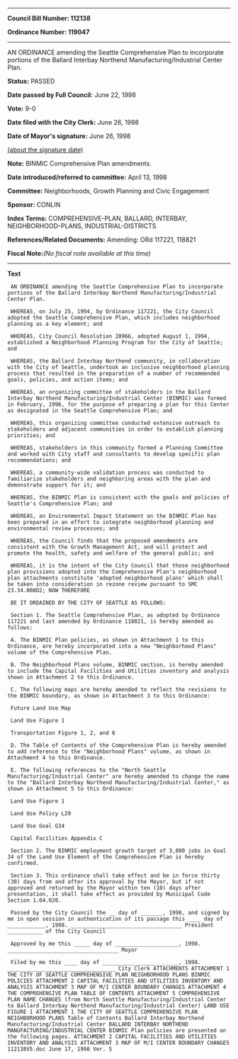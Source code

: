 

********

**Council Bill Number: 112138**
   
**Ordinance Number: 119047**
********

 AN ORDINANCE amending the Seattle Comprehensive Plan to incorporate portions of the Ballard Interbay Northend Manufacturing/Industrial Center Plan.

**Status:** PASSED
   
**Date passed by Full Council:** June 22, 1998
   
**Vote:** 9-0
   
**Date filed with the City Clerk:** June 26, 1998
   
**Date of Mayor's signature:** June 26, 1998
   
[(about the signature date)](/~public/approvaldate.htm)
   
   
**Note:** BINMIC Comprehensive Plan amendments.

   
**Date introduced/referred to committee:** April 13, 1998
   
**Committee:** Neighborhoods, Growth Planning and Civic Engagement
   
**Sponsor:** CONLIN
   
   
**Index Terms:** COMPREHENSIVE-PLAN, BALLARD, INTERBAY, NEIGHBORHOOD-PLANS, INDUSTRIAL-DISTRICTS

**References/Related Documents:** Amending: ORd 117221, 118821

**Fiscal Note:**_(No fiscal note available at this time)_

********

**Text**
   
```
 AN ORDINANCE amending the Seattle Comprehensive Plan to incorporate portions of the Ballard Interbay Northend Manufacturing/Industrial Center Plan.

 WHEREAS, on July 25, 1994, by Ordinance 117221, the City Council adopted the Seattle Comprehensive Plan, which includes neighborhood planning as a key element; and

 WHEREAS, City Council Resolution 28966, adopted August 1, 1994, established a Neighborhood Planning Program for the City of Seattle; and

 WHEREAS, the Ballard Interbay Northend community, in collaboration with the City of Seattle, undertook an inclusive neighborhood planning process that resulted in the preparation of a number of recommended goals, policies, and action items; and

 WHEREAS, an organizing committee of stakeholders in the Ballard Interbay Northend Manufacturing/Industrial Center (BINMIC) was formed in February, 1996, for the purpose of preparing a plan for this Center as designated in the Seattle Comprehensive Plan; and

 WHEREAS, this organizing committee conducted extensive outreach to stakeholders and adjacent communities in order to establish planning priorities; and

 WHEREAS, stakeholders in this community formed a Planning Committee and worked with City staff and consultants to develop specific plan recommendations; and

 WHEREAS, a community-wide validation process was conducted to familiarize stakeholders and neighboring areas with the plan and demonstrate support for it; and

 WHEREAS, the BINMIC Plan is consistent with the goals and policies of Seattle's Comprehensive Plan; and

 WHEREAS, an Environmental Impact Statement on the BINMIC Plan has been prepared in an effort to integrate neighborhood planning and environmental review processes; and

 WHEREAS, the Council finds that the proposed amendments are consistent with the Growth Management Act, and will protect and promote the health, safety and welfare of the general public; and

 WHEREAS, it is the intent of the City Council that those neighborhood plan provisions adopted into the Comprehensive Plan's neighborhood plan attachments constitute 'adopted neighborhood plans' which shall be taken into consideration in rezone review pursuant to SMC 23.34.008D2; NOW THEREFORE

 BE IT ORDAINED BY THE CITY OF SEATTLE AS FOLLOWS:

 Section 1. The Seattle Comprehensive Plan, as adopted by Ordinance 117221 and last amended by Ordinance 118821, is hereby amended as follows:

 A. The BINMIC Plan policies, as shown in Attachment 1 to this Ordinance, are hereby incorporated into a new "Neighborhood Plans" volume of the Comprehensive Plan.

 B. The Neighborhood Plans volume, BINMIC section, is hereby amended to include the Capital Facilities and Utilities inventory and analysis shown in Attachment 2 to this Ordinance.

 C. The following maps are hereby amended to reflect the revisions to the BINMIC boundary, as shown in Attachment 3 to this Ordinance:

 Future Land Use Map

 Land Use Figure 1

 Transportation Figure 1, 2, and 6

 D. The Table of Contents of the Comprehensive Plan is hereby amended to add reference to the "Neighborhood Plans" volume, as shown in Attachment 4 to this Ordinance.

 E. The following references to the "North Seattle Manufacturing/Industrial Center" are hereby amended to change the name to the "Ballard Interbay Northend Manufacturing/Industrial Center," as shown in Attachment 5 to this Ordinance:

 Land Use Figure 1

 Land Use Policy L29

 Land Use Goal G34

 Capital Facilities Appendix C

 Section 2. The BINMIC employment growth target of 3,800 jobs in Goal 34 of the Land Use Element of the Comprehensive Plan is hereby confirmed.

 Section 3. This ordinance shall take effect and be in force thirty (30) days from and after its approval by the Mayor, but if not approved and returned by the Mayor within ten (10) days after presentation, it shall take effect as provided by Municipal Code Section 1.04.020.

 Passed by the City Council the __ day of _______, 1998, and signed by me in open session in authentication of its passage this ____ day of ____________, 1998. ___________________________________ President ___________ of the City Council

 Approved by me this _____ day of ____________________, 1998. ___________________________________ Mayor

 Filed by me this ____ day of ________________________, 1998. __________________________________ City Clerk ATTACHMENTS ATTACHMENT 1 THE CITY OF SEATTLE COMPREHENSIVE PLAN NEIGHBORHOOD PLANS BINMIC POLICIES ATTACHMENT 2 CAPITAL FACILITIES AND UTILITIES INVENTORY AND ANALYSIS ATTACHMENT 3 MAP OF M/I CENTER BOUNDARY CHANGES ATTACHMENT 4 THE COMPREHENSIVE PLAN TABLE OF CONTENTS ATTACHMENT 5 COMPREHENSIVE PLAN NAME CHANGES (from North Seattle Manufacturing/Industrial Center to Ballard Interbay Northend Manufacturing/Industrial Center) LAND USE FIGURE 1 ATTACHMENT 1 THE CITY OF SEATTLE COMPREHENSIVE PLAN NEIGHBORHOOD PLANS Table of Contents Ballard Interbay Northend Manufacturing/Industrial Center BALLARD INTERBAY NORTHEND MANUFACTURING/INDUSTRIAL CENTER BINMIC Plan policies are presented on the following pages. ATTACHMENT 2 CAPITAL FACILITIES AND UTILITIES INVENTORY AND ANALYSIS ATTACHMENT 3 MAP OF M/I CENTER BOUNDARY CHANGES 112138V5.doc June 17, 1998 Ver. 5

```
